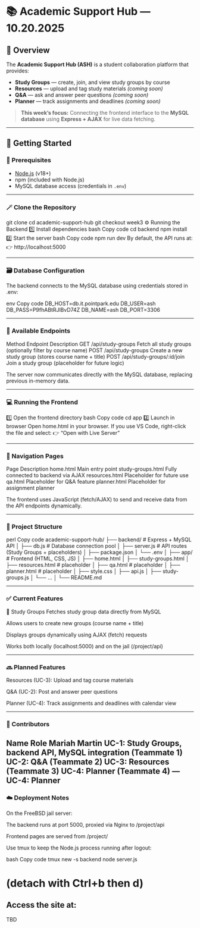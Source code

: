 # 📚 Academic Support Hub — 10.20.2025

## 📌 Overview

The **Academic Support Hub (ASH)** is a student collaboration platform that provides:

- **Study Groups** — create, join, and view study groups by course  
- **Resources** — upload and tag study materials *(coming soon)*  
- **Q&A** — ask and answer peer questions *(coming soon)*  
- **Planner** — track assignments and deadlines *(coming soon)*  

> **This week’s focus:** Connecting the frontend interface to the **MySQL database** using **Express + AJAX** for live data fetching.

---

## 🚀 Getting Started

### 🧰 Prerequisites
- [Node.js](https://nodejs.org/) (v18+)
- npm (included with Node.js)
- MySQL database access (credentials in `.env`)

---

### 🪄 Clone the Repository

git clone <repo-url>
cd academic-support-hub
git checkout week3
⚙️ Running the Backend
1️⃣ Install dependencies
bash
Copy code
cd backend
npm install
2️⃣ Start the server
bash
Copy code
npm run dev
By default, the API runs at:
👉 http://localhost:5000

---

### 🗃️ Database Configuration
The backend connects to the MySQL database using credentials stored in .env:

env
Copy code
DB_HOST=db.it.pointpark.edu
DB_USER=ash
DB_PASS=P9fhABtRJlBvD74Z
DB_NAME=ash
DB_PORT=3306

---

### 🔌 Available Endpoints

Method	Endpoint	Description
GET	/api/study-groups	Fetch all study groups (optionally filter by course name)
POST	/api/study-groups	Create a new study group (stores course name + title)
POST	/api/study-groups/:id/join	Join a study group (placeholder for future logic)

The server now communicates directly with the MySQL database, replacing previous in-memory data.

---
### 💻 Running the Frontend

1️⃣ Open the frontend directory
bash
Copy code
cd app
2️⃣ Launch in browser
Open home.html in your browser.
If you use VS Code, right-click the file and select:
👉 “Open with Live Server”

---

### 🧭 Navigation Pages

Page	Description
home.html	Main entry point
study-groups.html	Fully connected to backend via AJAX
resources.html	Placeholder for future use
qa.html	Placeholder for Q&A feature
planner.html	Placeholder for assignment planner

The frontend uses JavaScript (fetch/AJAX) to send and receive data from the API endpoints dynamically.


---
### 📂 Project Structure
perl
Copy code
academic-support-hub/
├── backend/              # Express + MySQL API
│   ├── db.js             # Database connection pool
│   ├── server.js         # API routes (Study Groups + placeholders)
│   ├── package.json
│   └── .env
│
├── app/                  # Frontend (HTML, CSS, JS)
│   ├── home.html
│   ├── study-groups.html
│   ├── resources.html    # placeholder
│   ├── qa.html           # placeholder
│   ├── planner.html      # placeholder
│   ├── style.css
│   ├── api.js
│   ├── study-groups.js
│   └── ...
│
└── README.md

---
### ✅ Current Features

🧩 Study Groups
Fetches study group data directly from MySQL

Allows users to create new groups (course name + title)

Displays groups dynamically using AJAX (fetch) requests

Works both locally (localhost:5000) and on the jail (/project/api)

---
### 🔜 Planned Features
Resources (UC-3): Upload and tag course materials

Q&A (UC-2): Post and answer peer questions

Planner (UC-4): Track assignments and deadlines with calendar view

---
### 👥 Contributors
Name	Role
Mariah Martin	UC-1: Study Groups, backend API, MySQL integration
(Teammate 1)	UC-2: Q&A
(Teammate 2)	UC-3: Resources
(Teammate 3)	UC-4: Planner
(Teammate 4) — UC-4: Planner
---
### ☁️ Deployment Notes
On the FreeBSD jail server:

The backend runs at port 5000, proxied via Nginx to /project/api

Frontend pages are served from /project/

Use tmux to keep the Node.js process running after logout:

bash
Copy code
tmux new -s backend
node server.js
# (detach with Ctrl+b then d)

## Access the site at:
TBD
